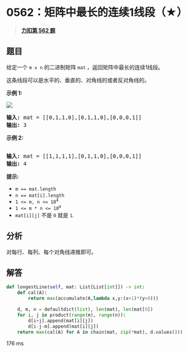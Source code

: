 # 0562：矩阵中最长的连续1线段（★）


> <u>**[力扣第 562 题](https://leetcode.cn/problems/longest-line-of-consecutive-one-in-matrix/)**</u>

## 题目

<p>给定一个 <code>m x n</code> 的二进制矩阵 <code>mat</code><b> </b>，返回矩阵中最长的连续1线段。</p>

<p>这条线段可以是水平的、垂直的、对角线的或者反对角线的。</p>



<p><strong>示例 1:</strong></p>

<p><img src="https://assets.leetcode.com/uploads/2021/04/24/long1-grid.jpg" /></p>

<pre>
<strong>输入:</strong> mat = [[0,1,1,0],[0,1,1,0],[0,0,0,1]]
<strong>输出:</strong> 3
</pre>

<p><strong>示例 2:</strong></p>

<p><img alt="" src="https://assets.leetcode.com/uploads/2021/04/24/long2-grid.jpg" /></p>

<pre>
<strong>输入:</strong> mat = [[1,1,1,1],[0,1,1,0],[0,0,0,1]]
<strong>输出:</strong> 4
</pre>



<p><strong>提示:</strong></p>

<ul>
<li><code>m == mat.length</code></li>
<li><code>n == mat[i].length</code></li>
<li><code>1 &lt;= m, n &lt;= 10<sup>4</sup></code></li>
<li><code>1 &lt;= m * n &lt;= 10<sup>4</sup></code></li>
<li><code>mat[i][j]</code> 不是 <code>0</code> 就是 <code>1</code>.</li>
</ul>


## 分析

对每行、每列、每个对角线递推即可。

## 解答

```python
def longestLine(self, mat: List[List[int]]) -> int:
	def cal(A):
		return max(accumulate(A,lambda x,y:(x+1)*(y>0)))

	d, m, n = defaultdict(list), len(mat), len(mat[0])
	for i, j in product(range(m), range(n)):
		d[i+j].append(mat[i][j])
		d[i-j-m].append(mat[i][j])
	return max(cal(A) for A in chain(mat, zip(*mat), d.values()))
```

176 ms
